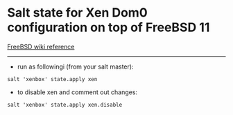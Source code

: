 Salt state for Xen Dom0 configuration on top of FreeBSD 11
====
  
[FreeBSD wiki reference](https://wiki.freebsd.org/Xen)


***


* run as followingi (from your salt master): 

`salt 'xenbox' state.apply xen` 

* to disable xen and comment out changes: 

`salt 'xenbox' state.apply xen.disable`
 
